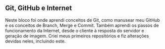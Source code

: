 ## Git, GitHub e Internet

Neste bloco foi onde aprendi conceitos de Git, como manusear meu GitHub e os conceitos de Branch, Merge e Commit.
Também aprendi os passos de funcionamento da Internet, desde o cliente à resposta do servidor e geração de imagem.
Criei meus primeiros repositórios e fiz alterações devidas neles, incluindo este.
